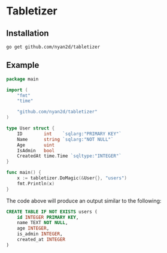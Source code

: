# Tabletizer

## Installation

```shell
go get github.com/nyan2d/tabletizer
```

## Example

```go
package main

import (
	"fmt"
	"time"

	"github.com/nyan2d/tabletizer"
)

type User struct {
	ID        int    `sqlarg:"PRIMARY KEY"`
	Name      string `sqlarg:"NOT NULL"`
	Age       uint
	IsAdmin   bool
	CreatedAt time.Time `sqltype:"INTEGER"`
}

func main() {
	x := tabletizer.DoMagic(&User{}, "users")
	fmt.Println(x)
}
```

The code above will produce an output similar to the following:
```sql
CREATE TABLE IF NOT EXISTS users (
    id INTEGER PRIMARY KEY,
    name TEXT NOT NULL,
    age INTEGER,
    is_admin INTEGER,
    created_at INTEGER
)
```